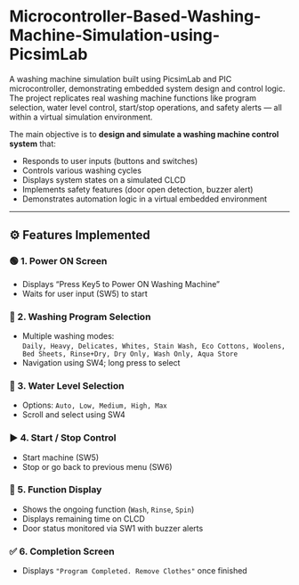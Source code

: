 # Microcontroller-Based-Washing-Machine-Simulation-using-PicsimLab
A washing machine simulation built using PicsimLab and PIC microcontroller, demonstrating embedded system design and control logic. The project replicates real washing machine functions like program selection, water level control, start/stop operations, and safety alerts — all within a virtual simulation environment.



The main objective is to **design and simulate a washing machine control system** that:
- Responds to user inputs (buttons and switches)
- Controls various washing cycles
- Displays system states on a simulated CLCD
- Implements safety features (door open detection, buzzer alert)
- Demonstrates automation logic in a virtual embedded environment

---

## ⚙️ Features Implemented

### 🟢 1. Power ON Screen
- Displays “Press Key5 to Power ON Washing Machine”  
- Waits for user input (SW5) to start

### 🔵 2. Washing Program Selection
- Multiple washing modes:  
  `Daily, Heavy, Delicates, Whites, Stain Wash, Eco Cottons, Woolens, Bed Sheets, Rinse+Dry, Dry Only, Wash Only, Aqua Store`
- Navigation using SW4; long press to select

### 🌊 3. Water Level Selection
- Options: `Auto, Low, Medium, High, Max`
- Scroll and select using SW4

### ▶️ 4. Start / Stop Control
- Start machine (SW5)
- Stop or go back to previous menu (SW6)

### 🔁 5. Function Display
- Shows the ongoing function (`Wash`, `Rinse`, `Spin`)
- Displays remaining time on CLCD
- Door status monitored via SW1 with buzzer alerts

### ✅ 6. Completion Screen
- Displays `"Program Completed. Remove Clothes"` once finished
